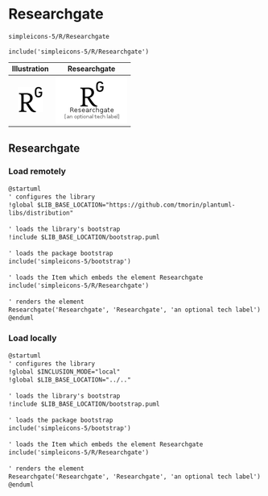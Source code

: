 # Researchgate


```text
simpleicons-5/R/Researchgate
```

```text
include('simpleicons-5/R/Researchgate')
```



| Illustration | Researchgate |
| :---: | :---: |
| ![illustration for Illustration](../../simpleicons-5/R/Researchgate.png) | ![illustration for Researchgate](../../simpleicons-5/R/Researchgate.Local.png) |




## Researchgate

### Load remotely
```plantuml
@startuml
' configures the library
!global $LIB_BASE_LOCATION="https://github.com/tmorin/plantuml-libs/distribution"

' loads the library's bootstrap
!include $LIB_BASE_LOCATION/bootstrap.puml

' loads the package bootstrap
include('simpleicons-5/bootstrap')

' loads the Item which embeds the element Researchgate
include('simpleicons-5/R/Researchgate')

' renders the element
Researchgate('Researchgate', 'Researchgate', 'an optional tech label')
@enduml
```

### Load locally
```plantuml
@startuml
' configures the library
!global $INCLUSION_MODE="local"
!global $LIB_BASE_LOCATION="../.."

' loads the library's bootstrap
!include $LIB_BASE_LOCATION/bootstrap.puml

' loads the package bootstrap
include('simpleicons-5/bootstrap')

' loads the Item which embeds the element Researchgate
include('simpleicons-5/R/Researchgate')

' renders the element
Researchgate('Researchgate', 'Researchgate', 'an optional tech label')
@enduml
```

